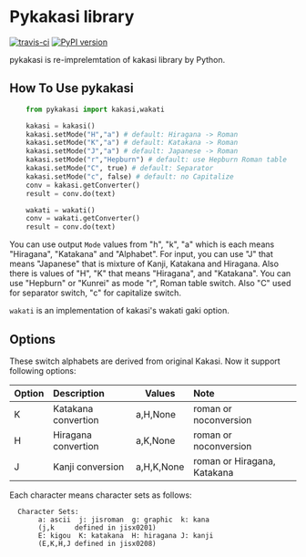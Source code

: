 Pykakasi library
==================

 [![travis-ci](https://secure.travis-ci.org/miurahr/pykakasi.png)](https://secure.travis-ci.org/miurahr/pykakasi)
 [![PyPI version](https://badge.fury.io/py/pykakasi.png)](http://badge.fury.io/py/Pykakasi)

pykakasi is re-imprelemtation of kakasi library by Python.

How To Use pykakasi
------------------

```python
    from pykakasi import kakasi,wakati

    kakasi = kakasi()
    kakasi.setMode("H","a") # default: Hiragana -> Roman
    kakasi.setMode("K","a") # default: Katakana -> Roman
    kakasi.setMode("J","a") # default: Japanese -> Roman
    kakasi.setMode("r","Hepburn") # default: use Hepburn Roman table
    kakasi.setMode("C", true) # default: Separator
    kakasi.setMode("c", false) # default: no Capitalize
    conv = kakasi.getConverter()
    result = conv.do(text)

    wakati = wakati()
    conv = wakati.getConverter()
    result = conv.do(text)
```

You can use output `Mode` values from "h", "k", "a" which is each means
"Hiragana", "Katakana" and "Alphabet".
For input, you can use "J" that means "Japanese" that is
mixture of Kanji, Katakana and Hiragana.
Also there is values of "H", "K" that means "Hiragana", and "Katakana".
You can use  "Hepburn" or "Kunrei" as mode "r", Roman table switch.
Also "C" used for separator switch, "c" for capitalize switch.

`wakati` is an implementation of kakasi's wakati gaki option.

Options
-------------------

These switch alphabets are derived from original Kakasi.
Now it support following options:

| Option | Description         | Values     | Note                        |
| ------ | :----------         | --------   | :----------                 |
| K      | Katakana convertion | a,H,None   | roman or noconversion       |
| H      | Hiragana convertion | a,K,None   | roman or noconversion       |
| J      | Kanji conversion    | a,H,K,None | roman or Hiragana, Katakana |

Each character means character sets as follows:

```
  Character Sets:
       a: ascii  j: jisroman  g: graphic  k: kana 
       (j,k     defined in jisx0201)
       E: kigou  K: katakana  H: hiragana J: kanji
       (E,K,H,J defined in jisx0208)
```
